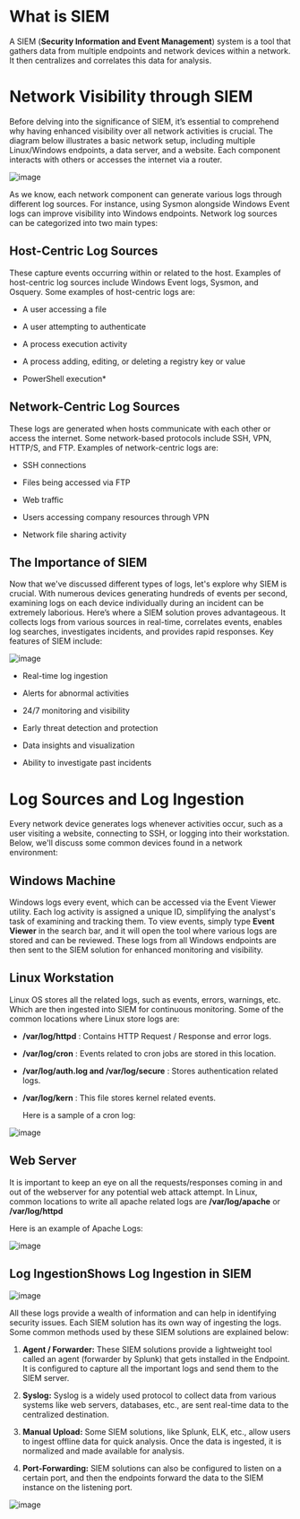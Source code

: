 
# What is SIEM
A SIEM (**Security Information and Event Management**) system is a tool that gathers data from multiple endpoints and network devices within a network. It then centralizes and correlates this data for analysis.

# Network Visibility through SIEM

Before delving into the significance of SIEM, it’s essential to comprehend why having enhanced visibility over all network activities is crucial. The diagram below illustrates a basic network setup, including multiple Linux/Windows endpoints, a data server, and a website. Each component interacts with others or accesses the internet via a router.

![image](https://github.com/user-attachments/assets/922d7aa2-1241-41ec-b79e-f04e2df6fc66)

As we know, each network component can generate various logs through different log sources. For instance, using Sysmon alongside Windows Event logs can improve visibility into Windows endpoints. Network log sources can be categorized into two main types:

## Host-Centric Log Sources
These capture events occurring within or related to the host. Examples of host-centric log sources include Windows Event logs, Sysmon, and Osquery. Some examples of host-centric logs are:

- A user accessing a file

- A user attempting to authenticate

- A process execution activity

- A process adding, editing, or deleting a registry key or value

- PowerShell execution*

## Network-Centric Log Sources
These logs are generated when hosts communicate with each other or access the internet. Some network-based protocols include SSH, VPN, HTTP/S, and FTP. Examples of network-centric logs are:

- SSH connections

- Files being accessed via FTP

- Web traffic

- Users accessing company resources through VPN

- Network file sharing activity

## The Importance of SIEM
Now that we've discussed different types of logs, let's explore why SIEM is crucial. With numerous devices generating hundreds of events per second, examining logs on each device individually during an incident can be extremely laborious. Here’s where a SIEM solution proves advantageous. It collects logs from various sources in real-time, correlates events, enables log searches, investigates incidents, and provides rapid responses. Key features of SIEM include:

![image](https://github.com/user-attachments/assets/48a36442-761a-4bb7-9bf0-59d5b2bfb528)

- Real-time log ingestion

- Alerts for abnormal activities

- 24/7 monitoring and visibility

- Early threat detection and protection

- Data insights and visualization

- Ability to investigate past incidents

# Log Sources and Log Ingestion

Every network device generates logs whenever activities occur, such as a user visiting a website, connecting to SSH, or logging into their workstation. Below, we'll discuss some common devices found in a network environment:

## Windows Machine

Windows logs every event, which can be accessed via the Event Viewer utility. Each log activity is assigned a unique ID, simplifying the analyst's task of examining and tracking them. To view events, simply type **Event Viewer** in the search bar, and it will open the tool where various logs are stored and can be reviewed. These logs from all Windows endpoints are then sent to the SIEM solution for enhanced monitoring and visibility.

## Linux Workstation

Linux OS stores all the related logs, such as events, errors, warnings, etc. Which are then ingested into SIEM for continuous monitoring. Some of the common locations where Linux store logs are:

- **/var/log/httpd** : Contains HTTP Request  / Response and error logs.
- **/var/log/cron** : Events related to cron jobs are stored in this location.
- **/var/log/auth.log and /var/log/secure** : Stores authentication related logs.
- **/var/log/kern** : This file stores kernel related events.

  Here is a sample of a cron log:

![image](https://github.com/user-attachments/assets/0144fb00-f3c3-4034-9735-e785cbe897cb)

## Web Server

It is important to keep an eye on all the requests/responses coming in and out of the webserver for any potential web attack attempt. In Linux, common locations to write all apache related logs are **/var/log/apache** or **/var/log/httpd**

Here is an example of Apache Logs:

![image](https://github.com/user-attachments/assets/c6133336-7561-4a69-8825-4004c36cd9b3)

## Log IngestionShows Log Ingestion in SIEM

![image](https://github.com/user-attachments/assets/8cf4add3-2f62-46ea-b8f3-732f452c8b72)

All these logs provide a wealth of information and can help in identifying security issues. Each SIEM solution has its own way of ingesting the logs. Some common methods used by these SIEM solutions are explained below:

1) **Agent / Forwarder:** These SIEM solutions provide a lightweight tool called an agent (forwarder by Splunk) that gets installed in the Endpoint. It is configured to capture all the important logs and send them to the SIEM server.

2) **Syslog:** Syslog is a widely used protocol to collect data from various systems like web servers, databases, etc., are sent real-time data to the centralized destination.

3) **Manual Upload:** Some SIEM solutions, like Splunk, ELK, etc., allow users to ingest offline data for quick analysis. Once the data is ingested, it is normalized and made available for analysis.

4) **Port-Forwarding:** SIEM solutions can also be configured to listen on a certain port, and then the endpoints forward the data to the SIEM instance on the listening port.

![image](https://github.com/user-attachments/assets/d1061b8c-eff4-40b6-b47b-a0054c9072da)

